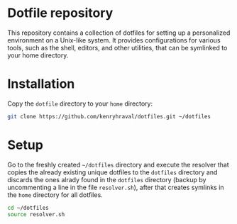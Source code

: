 Dotfile repository
==================

This repository contains a collection of dotfiles for setting up a personalized environment on a Unix-like system. It provides configurations for various tools, such as the shell, editors, and other utilities, that can be symlinked to your home directory.

# Installation
	
Copy the `dotfile` directory to your `home` directory:

```bash
git clone https://github.com/kenryhraval/dotfiles.git ~/dotfiles
```

# Setup

Go to the freshly created `~/dotfiles` directory and execute the resolver that copies the already existing unique dotfiles to the `dotfiles` directory and discards the ones alrady found in the `dotfiles` directory (backup by uncommenting a line in the file `resolver.sh`), after that creates symlinks in the `home` directory for all dotfiles. 

```bash
cd ~/dotfiles
source resolver.sh
```
